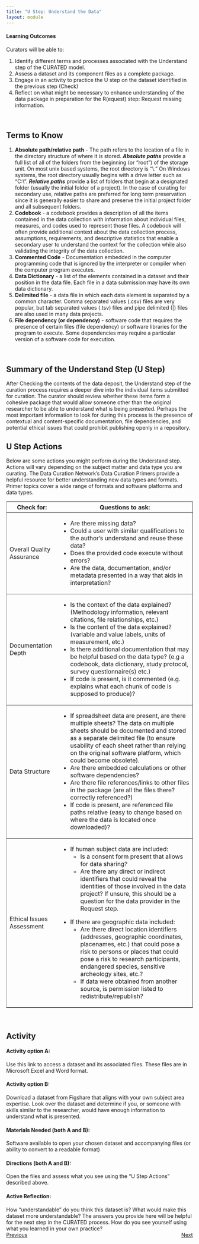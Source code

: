 ```yaml
---
title: "U Step: Understand the Data"
layout: module
---
```


<h4>Learning Outcomes</h4>
Curators will be able to:
<ol>
<li>Identify different terms and processes associated with the Understand step of the CURATED model.</li>
<li>Assess a dataset and its component files as a complete package.</li>
<li>Engage in an activity to practice the U step on the dataset identified in the previous step (Check)</li>
<li>Reflect on what might be necessary to enhance understanding of the data package in preparation for the R(equest) step: Request missing information.</li>

</ol>
<br>

<h2>Terms to Know</h2>
<ol>
<li><b>Absolute path/relative path</b> - The path refers to the location of a file in the directory structure of where it is stored. <b><i>Absolute paths</i></b> provide a full list of all of the folders from the beginning (or “root”) of the storage unit. On most unix based systems, the root directory is “\.” On Windows systems, the root directory usually begins with a drive letter such as “C:\”. <b><i>Relative paths</i></b> provide a list of folders that begin at a designated folder (usually the initial folder of a project). In the case of curating for secondary use, relative paths are preferred for long term preservation since it is generally easier to share and preserve the initial project folder and all subsequent folders.</li>
<li><b>Codebook</b> - a codebook provides a description of all the items contained in the data collection with information about individual files, measures, and codes used to represent those files. A codebook will often provide additional context about the data collection process, assumptions, requirements, and descriptive statistics that enable a secondary user to understand the context for the collection while also validating the integrity of the data collection.</li>
<li><b>Commented Code</b> - Documentation embedded in the computer programming code that is ignored by the interpreter or compiler when the computer program executes.</li>
<li><b>Data Dictionary</b> - a list of the elements contained in a dataset and their position in the data file. Each file in a data submission may have its own data dictionary.</li>
<li><b>Delimited file</b> - a data file in which each data element is separated by a common character. Comma separated values (.csv) files are very popular, but tab separated values (.tsv) files and pipe delimited (|) files are also used in many data projects.</li>
<li><b>File dependency (or dependency)</b> - software code that requires the presence of certain files (file dependency) or software libraries for the program to execute. Some dependencies may require a particular version of a software code for execution.</li>
</ol>
<br>
<h2>Summary of the Understand Step (U Step)</h2>
After Checking the contents of the data deposit, the Understand step of the curation process requires a deeper dive into the individual items submitted for curation. The curator should review whether these items form a cohesive package that would allow someone other than the original researcher to be able to understand what is being presented. Perhaps the most important information to look for during this process is the presence of contextual and content-specific documentation, file dependencies, and potential ethical issues that could prohibit publishing openly in a repository.

<h2>U Step Actions</h2>
Below are some actions you might perform during the Understand step. Actions will vary depending on the subject matter and data type you are curating. The Data Curation Network’s Data Curation Primers provide a helpful resource for better understanding new data types and formats. Primer topics cover a wide range of formats and software platforms and data types.

<table border=1 frames=hsides rules=rows>
<th>Check for:</th>
<th>Questions to ask:</th>
<tr>
<td>Overall Quality Assurance</td>
<td><ul><li>Are there missing data?</li>
<li>Could a user with similar qualifications to the author’s understand and reuse these data?</li>
<li>Does the provided code execute without errors?</li>
<li>Are the data, documentation, and/or metadata presented in a way that aids in interpretation?</li></ul></td>
</tr>
<tr>
<td>Documentation Depth</td>
<td><ul><li>Is the context of the data explained? (Methodology information, relevant citations, file relationships, etc.)</li>
<li>Is the content of the data explained? (variable and value labels, units of measurement, etc.)</li>
<li>Is there additional documentation that may be helpful based on the data type? (e.g a codebook, data dictionary, study protocol, survey questionnaire(s) etc.)</li>
<li>If code is present, is it commented (e.g. explains what each chunk of code is supposed to produce)?</li></ul></td>
</tr>
<tr>
<td>Data Structure</td>
<td><ul><li>If spreadsheet data are present, are there multiple sheets? The data on multiple sheets should be documented and stored as a separate delimited file (to ensure usability of each sheet rather than relying on the original software platform, which could become obsolete).</li>
<li>Are there embedded calculations or other software dependencies?</li>
<li>Are there file references/links to other files in the package (are all the files there? correctly referenced?)</li>
<li>If code is present, are referenced file paths relative (easy to change based on where the data is located once downloaded)?</li></ul></td>
</tr>
<tr>
<td>Ethical Issues Assessment</td>
<td><ul><li>If human subject data are included:
<ul><li>Is a consent form present that allows for data sharing?</li>
<li>Are there any direct or indirect identifiers that could reveal the identities of those involved in the data project? If unsure, this should be a question for the data provider in the Request step.</li></ul></li></ul>
<ul><li>If there are geographic data included:
<ul><li>Are there direct location identifiers (addresses, geographic coordinates, placenames, etc.) that could pose a risk to persons or places that could pose a risk to research participants, endangered species, sensitive archeology sites, etc.?</li>
<li>If data were obtained from another source, is permission listed to redistribute/republish?</li></ul></li></ul></td>
</tr>
</table>
<br>
<h2>Activity</h2>
<h4>Activity option A:</h4>
Use this link to access a dataset and its associated files. These files are in Microsoft Excel and Word format.
<h4>Activity option B:</h4>
Download a dataset from Figshare that aligns with your own subject area expertise. Look over the dataset and determine if you, or someone with skills similar to the researcher, would have enough information to understand what is presented.
<h4>Materials Needed (both A and B):</h4>
Software available to open your chosen dataset and accompanying files (or ability to convert to a readable format)
<h4>Directions (both A and B):</h4>
Open the files and assess what you see using the “U Step Actions” described above.
<h4>Active Reflection:</h4>
How “understandable” do you think this dataset is?
What would make this dataset more understandable? The answers you provide here will be helpful for the next step in the CURATED process.
How do you see yourself using what you learned in your own practice?

<style>
.flex-contianer {
  display: flex;
  justify-content: space-between;
}
</style>

<div class="flex-contianer">
     <a class="button button-primary" href="/modules/module-c">Previous</a>
     <a class="button button-primary" href="/modules/module-r"> Next</a>
</div>
